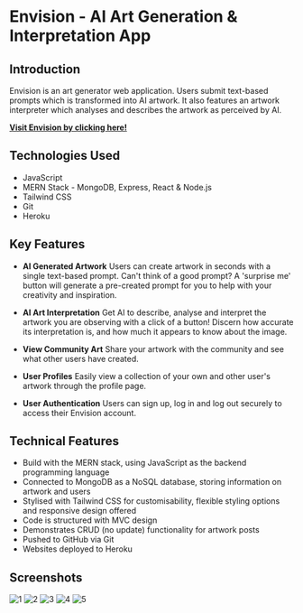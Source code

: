 # Envision - AI Art Generation & Interpretation App

## Introduction
Envision is an art generator web application. Users submit text-based prompts which is transformed into AI artwork. It also features an artwork interpreter which analyses and describes the artwork as perceived by AI.

**[Visit Envision by clicking here!](https://google.com)**

## Technologies Used

- JavaScript
- MERN Stack - MongoDB, Express, React & Node.js
- Tailwind CSS
- Git
- Heroku

## Key Features

- **AI Generated Artwork**
Users can create artwork in seconds with a single text-based prompt. Can't think of a good prompt? A 'surprise me' button will generate a pre-created prompt for you to help with your creativity and inspiration.

- **AI Art Interpretation**
Get AI to describe, analyse and interpret the artwork you are observing with a click of a button! Discern how accurate its interpretation is, and how much it appears to know about the image.

- **View Community Art**
Share your artwork with the community and see what other users have created. 

- **User Profiles**
Easily view a collection of your own and other user's artwork through the profile page.

- **User Authentication**
Users can sign up, log in and log out securely to access their Envision account.

## Technical Features

- Build with the MERN stack, using JavaScript as the backend programming language
- Connected to MongoDB as a NoSQL database, storing information on artwork and users
- Stylised with Tailwind CSS for customisability, flexible styling options and responsive design offered
- Code is structured with MVC design
- Demonstrates CRUD (no update) functionality for artwork posts
- Pushed to GitHub via Git
- Websites deployed to Heroku

## Screenshots
![1](https://i.imgur.com/jJuCjwX.png)
![2](https://i.imgur.com/g51CHru.png)
![3](https://i.imgur.com/oZPKRlT.png)
![4](https://i.imgur.com/7KNV1db.png)
![5](https://i.imgur.com/CCiywcR.png)


